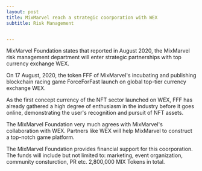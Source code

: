 ```yaml
---
layout: post
title: MixMarvel reach a strategic coorporation with WEX
subtitle: Risk Management


---
```


MixMarvel Foundation states that reported in August 2020, the MixMarvel risk management department will enter strategic partnerships with top currency exchange WEX.

On  17 August, 2020, the token FFF of MixMarvel's incubating and publishing blockchain racing game ForceForFast launch on global top-tier currency exchange WEX. 

As the first concept currency of the NFT sector launched on WEX, FFF has already gathered a high degree of enthusiasm in the industry before it goes online, demonstrating the user's recognition and pursuit of NFT assets.

The MixMarvel Foundation very much agrees with MixMarvel's collaboration with WEX. Partners like WEX will help MixMarvel to construct a top-notch game platform. 

The MixMarvel Foundation provides financial support for this coorporation. The funds will include but not limited to: marketing, event organization, community consturction, PR etc. 2,800,000 MIX Tokens in total. 

